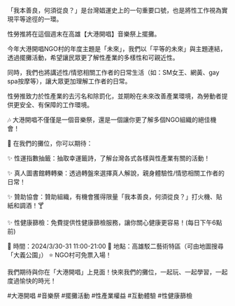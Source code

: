 ---
---
「我本善良，何須從良？」是台灣娼運史上的一句重要口號，也是將性工作視為實現平等途徑的一環。

性勞推將在這個週末在高雄【大港開唱】音樂祭上擺攤。

今年大港開唱NGO村的年度主題是「未來」，我們以「平等的未來」與主題連結，透過擺攤活動，希望讓民眾更了解性產業的多樣性和可親近性。

同時，我們也將講述性/情慾相關工作者的日常生活（如：SM女王、網黃、gay spa按摩等），讓大眾更加理解工作者的日常。

性勞推致力於性產業的去污名和除罰化，並期盼在未來改善產業環境，為勞動者提供更安全、有保障的工作環境。

🎶 大港開唱不僅僅是一個音樂祭，還是一個讓你更了解多個NGO組織的絕佳機會！

🎪 在我們的攤位，你可以期待：

✨ 性運指數抽籤：抽取幸運籤詩，了解台灣各式各樣與性產業有關的活動！

✨ 真人圖書館轉轉樂：透過轉盤來選擇真人解說，親身體驗性/情慾相關工作者的日常！

✨ 贊助協會：贊助組織，有機會獲得限量「我本善良，何須從良？」打火機、貼紙和調酒！🍸

✨ 性健康篩檢：免費提供性健康篩檢服務，讓你關心健康更容易！(每日下午6點前)

📅 時間：2024/3/30-31 11:00-21:00
📍 地點：高雄駁二藝術特區（可由地圖搜尋「大義公園」）
⭐️ NGO村可免票入場！

我們期待與你在「大港開唱」上見面！快來我們的攤位，一起玩、一起學習，一起度過愉快的時光！

#大港開唱 #音樂祭 #擺攤活動 #性產業權益 #互動體驗 #性健康篩檢